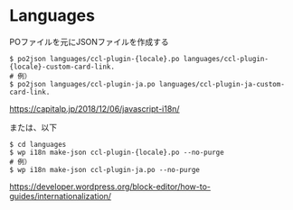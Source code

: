 # Languages
POファイルを元にJSONファイルを作成する
```
$ po2json languages/ccl-plugin-{locale}.po languages/ccl-plugin-{locale}-custom-card-link.
# 例）
$ po2json languages/ccl-plugin-ja.po languages/ccl-plugin-ja-custom-card-link.
```
https://capitalp.jp/2018/12/06/javascript-i18n/

または、以下
```
$ cd languages
$ wp i18n make-json ccl-plugin-{locale}.po --no-purge
# 例）
$ wp i18n make-json ccl-plugin-ja.po --no-purge
```
https://developer.wordpress.org/block-editor/how-to-guides/internationalization/